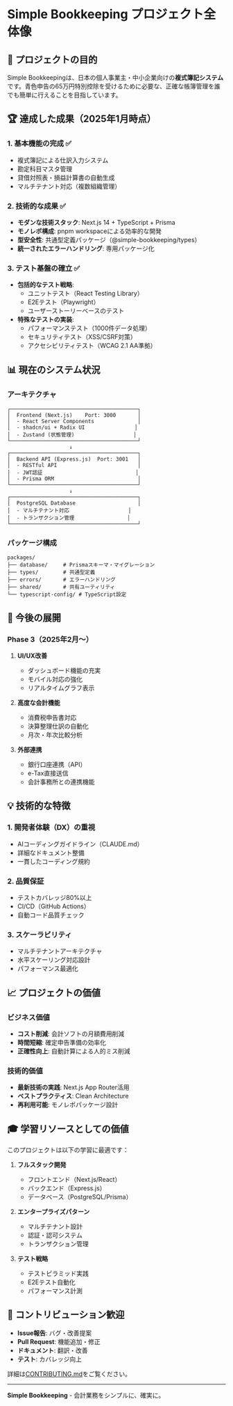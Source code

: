 # Simple Bookkeeping プロジェクト全体像

## 🎯 プロジェクトの目的

Simple Bookkeepingは、日本の個人事業主・中小企業向けの**複式簿記システム**です。青色申告の65万円特別控除を受けるために必要な、正確な帳簿管理を誰でも簡単に行えることを目指しています。

## 🏆 達成した成果（2025年1月時点）

### 1. **基本機能の完成** ✅

- 複式簿記による仕訳入力システム
- 勘定科目マスタ管理
- 貸借対照表・損益計算書の自動生成
- マルチテナント対応（複数組織管理）

### 2. **技術的な成果** ✅

- **モダンな技術スタック**: Next.js 14 + TypeScript + Prisma
- **モノレポ構成**: pnpm workspaceによる効率的な開発
- **型安全性**: 共通型定義パッケージ（@simple-bookkeeping/types）
- **統一されたエラーハンドリング**: 専用パッケージ化

### 3. **テスト基盤の確立** ✅

- **包括的なテスト戦略**:
  - ユニットテスト（React Testing Library）
  - E2Eテスト（Playwright）
  - ユーザーストーリーベースのテスト
- **特殊なテストの実装**:
  - パフォーマンステスト（1000件データ処理）
  - セキュリティテスト（XSS/CSRF対策）
  - アクセシビリティテスト（WCAG 2.1 AA準拠）

## 📊 現在のシステム状況

### アーキテクチャ

```
┌─────────────────────────────────────────┐
│  Frontend (Next.js)    Port: 3000       │
│  - React Server Components              │
│  - shadcn/ui + Radix UI                │
│  - Zustand (状態管理)                   │
└─────────────────────────────────────────┘
                    ↓
┌─────────────────────────────────────────┐
│  Backend API (Express.js)  Port: 3001   │
│  - RESTful API                          │
│  - JWT認証                              │
│  - Prisma ORM                           │
└─────────────────────────────────────────┘
                    ↓
┌─────────────────────────────────────────┐
│  PostgreSQL Database                    │
│  - マルチテナント対応                   │
│  - トランザクション管理                 │
└─────────────────────────────────────────┘
```

### パッケージ構成

```
packages/
├── database/     # Prismaスキーマ・マイグレーション
├── types/        # 共通型定義
├── errors/       # エラーハンドリング
├── shared/       # 共有ユーティリティ
└── typescript-config/ # TypeScript設定
```

## 🚀 今後の展開

### Phase 3（2025年2月〜）

1. **UI/UX改善**

   - ダッシュボード機能の充実
   - モバイル対応の強化
   - リアルタイムグラフ表示

2. **高度な会計機能**

   - 消費税申告書対応
   - 決算整理仕訳の自動化
   - 月次・年次比較分析

3. **外部連携**
   - 銀行口座連携（API）
   - e-Tax直接送信
   - 会計事務所との連携機能

## 💡 技術的な特徴

### 1. **開発者体験（DX）の重視**

- AIコーディングガイドライン（CLAUDE.md）
- 詳細なドキュメント整備
- 一貫したコーディング規約

### 2. **品質保証**

- テストカバレッジ80%以上
- CI/CD（GitHub Actions）
- 自動コード品質チェック

### 3. **スケーラビリティ**

- マルチテナントアーキテクチャ
- 水平スケーリング対応設計
- パフォーマンス最適化

## 📈 プロジェクトの価値

### ビジネス価値

- **コスト削減**: 会計ソフトの月額費用削減
- **時間短縮**: 確定申告準備の効率化
- **正確性向上**: 自動計算による人的ミス削減

### 技術的価値

- **最新技術の実践**: Next.js App Router活用
- **ベストプラクティス**: Clean Architecture
- **再利用可能**: モノレポパッケージ設計

## 🎓 学習リソースとしての価値

このプロジェクトは以下の学習に最適です：

1. **フルスタック開発**

   - フロントエンド（Next.js/React）
   - バックエンド（Express.js）
   - データベース（PostgreSQL/Prisma）

2. **エンタープライズパターン**

   - マルチテナント設計
   - 認証・認可システム
   - トランザクション管理

3. **テスト戦略**
   - テストピラミッド実践
   - E2Eテスト自動化
   - パフォーマンス計測

## 🤝 コントリビューション歓迎

- **Issue報告**: バグ・改善提案
- **Pull Request**: 機能追加・修正
- **ドキュメント**: 翻訳・改善
- **テスト**: カバレッジ向上

詳細は[CONTRIBUTING.md](../CONTRIBUTING.md)をご覧ください。

---

**Simple Bookkeeping** - 会計業務をシンプルに、確実に。
